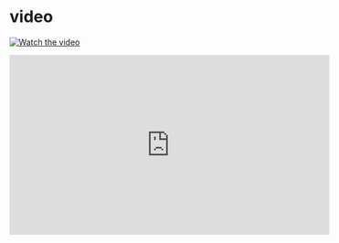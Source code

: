 # video

[![Watch the video](https://i.imgur.com/vKb2F1B.png)](https://youtu.be/vt5fpE0bzSY)

<iframe width="560" height="315" src="https://www.youtube.com/embed/D2fhyRffQEE" title="YouTube video player" frameborder="0" allow="accelerometer; autoplay; clipboard-write; encrypted-media; gyroscope; picture-in-picture" allowfullscreen></iframe>
